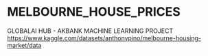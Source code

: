 # MELBOURNE_HOUSE_PRICES
GLOBALAI HUB - AKBANK MACHINE LEARNING PROJECT 
https://www.kaggle.com/datasets/anthonypino/melbourne-housing-market/data
